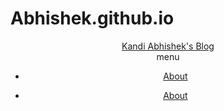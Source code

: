 # Abhishek.github.io

<!doctype html>
<html lang=en>
<head>
<meta name=generator content="Hugo 0.68.3">
<title>Kandi Abhishek Blog</title>
<meta charset=utf-8>
<meta name=viewport content="width=device-width,initial-scale=1">
<meta name=description content="Life's Good | CTF Player | Forensics <!!">
<meta name=keywords content="[CTF Forensics && Osint Player]">
<meta name=robots content="noodp">
<link rel=canonical href=/><link rel=stylesheet href=/assets/style.css><link rel=stylesheet href=/assets/red.css><link rel=apple-touch-icon href=/img/apple-touch-icon-192x192.png><link rel="shortcut icon" href=/images/wolf.jpg><meta name=twitter:card content="summary"><meta name=twitter:creator content="Kandi_Abhishek"><meta property="og:locale" content="en"><meta property="og:type" content="website"><meta property="og:title" content="CTF Blog"><meta property="og:description" content="Life's Good | CTF Player | Forensics <3"><meta property="og:url" content="/"><meta property="og:site_name" content="Kandi Abhishek Blog"><meta property="og:image" content="/images/wolf.jpg"><meta property="og:image:width" content="2048"><meta property="og:image:height" content="1024"><link href=/index.xml rel=alternate type=application/rss+xml title="Kandi Abhishek Blog">
</head>
<body class=red>
<div class="container center headings--one-size">
<header class=header>
<div class=header__inner>
<div class=header__logo><a href=/><div class=logo>Kandi Abhishek's Blog</div></a></div>
<div class=menu-trigger>menu</div>
</div>
<nav class=menu>
<ul class="menu__inner menu__inner--desktop">
<li><a href=/about>About</a></li>
</ul>
<ul class="menu__inner menu__inner--mobile">
<li><a href=/about>About</a></li>
</ul>
</nav>
</header>
<div class=content>
<div class=posts>
<div class="post on-list">

